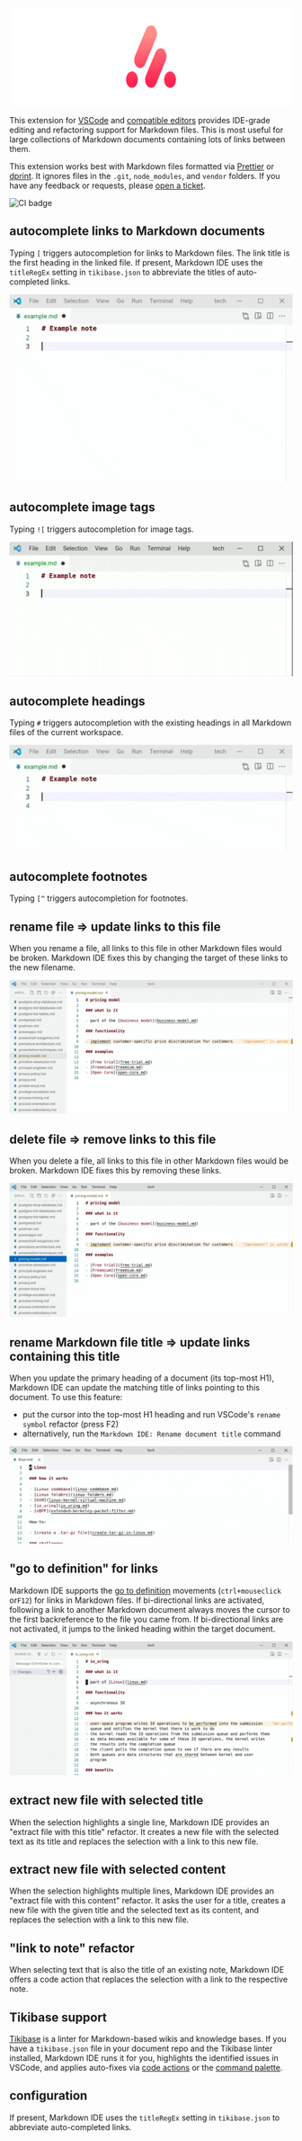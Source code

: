 <center>
<img src="documentation/logo_800.png" width="800" height="175">
</center>

This extension for [VSCode](https://code.visualstudio.com) and
[compatible editors](https://open-vsx.org) provides IDE-grade editing and
refactoring support for Markdown files. This is most useful for large
collections of Markdown documents containing lots of links between them.

This extension works best with Markdown files formatted via
[Prettier](https://prettier.io) or [dprint](https://dprint.dev). It ignores
files in the `.git`, `node_modules`, and `vendor` folders. If you have any
feedback or requests, please
[open a ticket](https://github.com/kevgo/vscode-markdown-ide/issues).

![CI badge](https://github.com/kevgo/vscode-markdown-ide/actions/workflows/main.yml/badge.svg)

## autocomplete links to Markdown documents

Typing `[` triggers autocompletion for links to Markdown files. The link title
is the first heading in the linked file. If present, Markdown IDE uses the
`titleRegEx` setting in `tikibase.json` to abbreviate the titles of
auto-completed links.

![demo of the "autocomplete links" feature](https://raw.githubusercontent.com/kevgo/vscode-markdown-ide/main/documentation/autocomplete-link.gif)

## autocomplete image tags

Typing `![` triggers autocompletion for image tags.

![demo of the "autocomplete image tag" feature](https://raw.githubusercontent.com/kevgo/vscode-markdown-ide/main/documentation/autocomplete-image-link.gif)

## autocomplete headings

Typing `#` triggers autocompletion with the existing headings in all Markdown
files of the current workspace.

![demo of the "autocomplete headings" feature](https://raw.githubusercontent.com/kevgo/vscode-markdown-ide/main/documentation/autocomplete-heading.gif)

## autocomplete footnotes

Typing `[^` triggers autocompletion for footnotes.

## rename file ⇒ update links to this file

When you rename a file, all links to this file in other Markdown files would be
broken. Markdown IDE fixes this by changing the target of these links to the new
filename.

![demo of the "rename file" feature](https://raw.githubusercontent.com/kevgo/vscode-markdown-ide/main/documentation/rename-file.gif)

## delete file ⇒ remove links to this file

When you delete a file, all links to this file in other Markdown files would be
broken. Markdown IDE fixes this by removing these links.

![demo of the "delete file" feature](https://raw.githubusercontent.com/kevgo/vscode-markdown-ide/main/documentation/delete-file.gif)

## rename Markdown file title ⇒ update links containing this title

When you update the primary heading of a document (its top-most H1), Markdown
IDE can update the matching title of links pointing to this document. To use
this feature:

- put the cursor into the top-most H1 heading and run VSCode's `rename symbol`
  refactor (press F2)
- alternatively, run the `Markdown IDE: Rename document title` command

![demo of the "rename document title" feature](https://raw.githubusercontent.com/kevgo/vscode-markdown-ide/main/documentation/rename-document-title.gif)

## "go to definition" for links

Markdown IDE supports the
[go to definition](https://code.visualstudio.com/docs/editor/editingevolved#_go-to-definition)
movements (`ctrl+mouseclick` or`F12`) for links in Markdown files. If
bi-directional links are activated, following a link to another Markdown
document always moves the cursor to the first backreference to the file you came
from. If bi-directional links are not activated, it jumps to the linked heading
within the target document.

![demo of the "go to definition" feature](https://raw.githubusercontent.com/kevgo/vscode-markdown-ide/main/documentation/go-to-definition.gif)

## extract new file with selected title

When the selection highlights a single line, Markdown IDE provides an "extract
file with this title" refactor. It creates a new file with the selected text as
its title and replaces the selection with a link to this new file.

## extract new file with selected content

When the selection highlights multiple lines, Markdown IDE provides an "extract
file with this content" refactor. It asks the user for a title, creates a new
file with the given title and the selected text as its content, and replaces the
selection with a link to this new file.

## "link to note" refactor

When selecting text that is also the title of an existing note, Markdown IDE
offers a code action that replaces the selection with a link to the respective
note.

## Tikibase support

[Tikibase](https://github.com/kevgo/tikibase) is a linter for Markdown-based
wikis and knowledge bases. If you have a `tikibase.json` file in your document
repo and the Tikibase linter installed, Markdown IDE runs it for you, highlights
the identified issues in VSCode, and applies auto-fixes via
[code actions](https://code.visualstudio.com/docs/editor/refactoring) or the
[command palette](https://code.visualstudio.com/docs/getstarted/userinterface#_command-palette).

## configuration

If present, Markdown IDE uses the `titleRegEx` setting in `tikibase.json` to
abbreviate auto-completed links.

